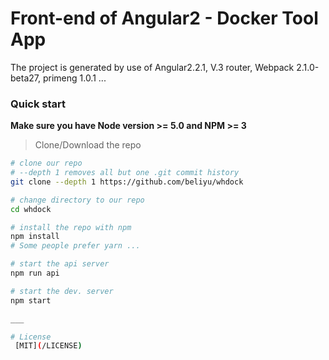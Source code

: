 # Front-end of Angular2 - Docker Tool App

The project is generated by use of Angular2.2.1, V.3 router, Webpack 2.1.0-beta27, primeng 1.0.1 ...

### Quick start
**Make sure you have Node version >= 5.0 and NPM >= 3**
> Clone/Download the repo 

```bash
# clone our repo
# --depth 1 removes all but one .git commit history
git clone --depth 1 https://github.com/beliyu/whdock

# change directory to our repo
cd whdock

# install the repo with npm
npm install
# Some people prefer yarn ...

# start the api server
npm run api

# start the dev. server
npm start

___

# License
 [MIT](/LICENSE)
